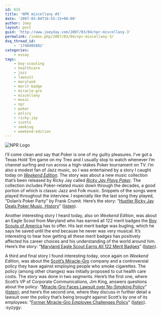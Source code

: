 ```yaml
---
id: 615
title: 'NPR miscellany #3'
date: '2007-03-04T16:55:15+00:00'
author: Joey
layout: post
guid: 'http://www.joeyday.com/2007/03/04/npr-miscellany-3'
permalink: /index.php/2007/03/04/npr-miscellany-3/
dsq_thread_id:
    - '1746005882'
categories:
    - essay
tags:
    - boy-scouting
    - healthcare
    - jazz
    - lawsuit
    - maryland
    - merit-badge
    - miracle-gro
    - miscellany
    - music
    - npr
    - poker
    - policy
    - ricky-jay
    - scotts
    - smoking
    - weekend-edition
---
```


![NPR Logo](http://joeyday.com/wp-content/uploads/2007/02/logo_npr_125.gif)

I’ll come clean and say that Poker is one of my guilty pleasures. I’ve got a Texas Hold ‘Em game on my Treo and I usually stop to watch whenever I’m channel surfing and run across a high-stakes Poker tournament on TV. I’m also a modest fan of Jazz music, so I was entertained by a story I caught today on <cite>[Weekend Edition](http://en.wikipedia.org/wiki/Weekend_Edition)</cite>. The story was about a new music collection that’s been released by Ricky Jay called <cite>[Ricky Jay Plays Poker](http://amazon.com/o/ASIN/B000HT2MB4/joeyday)</cite>. The collection includes Poker-related music down through the decades, a good portion of which is classic Jazz and Folk music. Snippets of the songs were played throughout the interview. I especially like the last song they played, “Dolan’s Poker Party” by Frank Crumit. Here’s the story: “[Hustler Ricky Jay Deals Poker Music, History](http://www.npr.org/templates/story/story.php?storyId=7702392)” ([listen](http://www.npr.org/templates/dmg/audioplayer.php?prgCode=WESUN&showDate=04-Mar-2007&segNum=19)).

Another interesting story I heard today, also on <cite>Weekend Edition</cite>, was about an Eagle Scout from Maryland who has earned all 122 merit badges the [Boy Scouts of America](http://en.wikipedia.org/wiki/Boy_scouts_of_america) has to offer. His last merit badge was bugling, which he says he saved until the end because he never was very musical. It’s interesting to hear how getting all these merit badges has positively affected his career choices and his understanding of the world around him. Here’s the story: “[Maryland Eagle Scout Earns All 122 Merit Badges](http://www.npr.org/templates/story/story.php?storyId=7706158)” ([listen](http://www.npr.org/templates/dmg/audioplayer.php?prgCode=WESUN&showDate=04-Mar-2007&segNum=7)).

A third and final story I found interesting today, once again on <cite>Weekend Edition</cite>, was about the [Scott’s Miracle-Gro](http://www.miraclegro.com/) company and a controversial policy they have against employing people who smoke cigarettes. The policy (among other changes) was initially proposed to cut health care costs. The story was done in two segments. Here’s the first one, where Scott’s VP of Corporate Communications, Jim King, answers questions about the policy: “[Miracle-Gro Faces Lawsuit over No-Smoking Policy](http://www.npr.org/templates/story/story.php?storyId=7706152)” ([listen](http://www.npr.org/templates/dmg/audioplayer.php?prgCode=WESUN&showDate=04-Mar-2007&segNum=5)); and here’s the second one, where they discuss in further detail a lawsuit over the policy that’s being brought against Scott’s by one of its employees: “[Former Miracle-Gro Employee Challenges Policy](http://www.npr.org/templates/story/story.php?storyId=7706155)” ([listen](http://www.npr.org/templates/dmg/audioplayer.php?prgCode=WESUN&showDate=04-Mar-2007&segNum=6)). :syzygy: